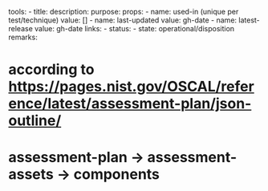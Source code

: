 tools:
    - title:
      description:
      purpose:
      props:
        - name: used-in (unique per test/technique)
          value: []
        - name: last-updated
          value: gh-date
        - name: latest-release
          value: gh-date
      links:
        - 
      status:
        - state: operational/disposition
          remarks:


# according to https://pages.nist.gov/OSCAL/reference/latest/assessment-plan/json-outline/
# assessment-plan -> assessment-assets -> components